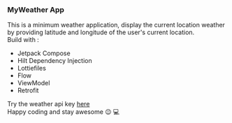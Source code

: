 ### MyWeather App
This is a minimum weather application, display the current location weather by providing latitude and longitude of the user's current location. <br>
Build with :
- Jetpack Compose
- Hilt Dependency Injection
- Lottiefiles
- Flow
- ViewModel
- Retrofit

Try the weather api key [here](https://openweathermap.org/api) <br>
Happy coding and stay awesome :wink: :computer: